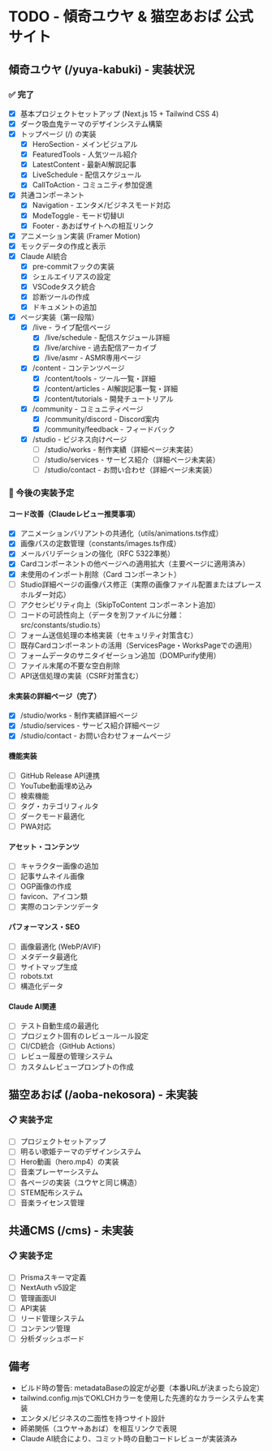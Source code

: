 # TODO - 傾奇ユウヤ & 猫空あおば 公式サイト

## 傾奇ユウヤ (/yuya-kabuki) - 実装状況

### ✅ 完了
- [x] 基本プロジェクトセットアップ (Next.js 15 + Tailwind CSS 4)
- [x] ダーク吸血鬼テーマのデザインシステム構築
- [x] トップページ (/) の実装
  - [x] HeroSection - メインビジュアル
  - [x] FeaturedTools - 人気ツール紹介
  - [x] LatestContent - 最新AI解説記事
  - [x] LiveSchedule - 配信スケジュール
  - [x] CallToAction - コミュニティ参加促進
- [x] 共通コンポーネント
  - [x] Navigation - エンタメ/ビジネスモード対応
  - [x] ModeToggle - モード切替UI
  - [x] Footer - あおばサイトへの相互リンク
- [x] アニメーション実装 (Framer Motion)
- [x] モックデータの作成と表示
- [x] Claude AI統合
  - [x] pre-commitフックの実装
  - [x] シェルエイリアスの設定
  - [x] VSCodeタスク統合
  - [x] 診断ツールの作成
  - [x] ドキュメントの追加

- [x] ページ実装（第一段階）
  - [x] /live - ライブ配信ページ
    - [x] /live/schedule - 配信スケジュール詳細
    - [x] /live/archive - 過去配信アーカイブ
    - [x] /live/asmr - ASMR専用ページ
  - [x] /content - コンテンツページ
    - [x] /content/tools - ツール一覧・詳細
    - [x] /content/articles - AI解説記事一覧・詳細
    - [x] /content/tutorials - 開発チュートリアル
  - [x] /community - コミュニティページ
    - [x] /community/discord - Discord案内
    - [x] /community/feedback - フィードバック
  - [x] /studio - ビジネス向けページ
    - [ ] /studio/works - 制作実績（詳細ページ未実装）
    - [ ] /studio/services - サービス紹介（詳細ページ未実装）
    - [ ] /studio/contact - お問い合わせ（詳細ページ未実装）

### 🔧 今後の実装予定

#### コード改善（Claudeレビュー推奨事項）
- [x] アニメーションバリアントの共通化（utils/animations.ts作成）
- [x] 画像パスの定数管理（constants/images.ts作成）
- [x] メールバリデーションの強化（RFC 5322準拠）
- [x] Cardコンポーネントの他ページへの適用拡大（主要ページに適用済み）
- [x] 未使用のインポート削除（Card コンポーネント）
- [ ] Studio詳細ページの画像パス修正（実際の画像ファイル配置またはプレースホルダー対応）
- [ ] アクセシビリティ向上（SkipToContent コンポーネント追加）
- [ ] コードの可読性向上（データを別ファイルに分離：src/constants/studio.ts）
- [ ] フォーム送信処理の本格実装（セキュリティ対策含む）
- [ ] 既存Cardコンポーネントの活用（ServicesPage・WorksPageでの適用）
- [ ] フォームデータのサニタイゼーション追加（DOMPurify使用）
- [ ] ファイル末尾の不要な空白削除
- [ ] API送信処理の実装（CSRF対策含む）

#### 未実装の詳細ページ（完了）
- [x] /studio/works - 制作実績詳細ページ
- [x] /studio/services - サービス紹介詳細ページ  
- [x] /studio/contact - お問い合わせフォームページ

#### 機能実装
- [ ] GitHub Release API連携
- [ ] YouTube動画埋め込み
- [ ] 検索機能
- [ ] タグ・カテゴリフィルタ
- [ ] ダークモード最適化
- [ ] PWA対応

#### アセット・コンテンツ
- [ ] キャラクター画像の追加
- [ ] 記事サムネイル画像
- [ ] OGP画像の作成
- [ ] favicon、アイコン類
- [ ] 実際のコンテンツデータ

#### パフォーマンス・SEO
- [ ] 画像最適化 (WebP/AVIF)
- [ ] メタデータ最適化
- [ ] サイトマップ生成
- [ ] robots.txt
- [ ] 構造化データ

#### Claude AI関連
- [ ] テスト自動生成の最適化
- [ ] プロジェクト固有のレビュールール設定
- [ ] CI/CD統合（GitHub Actions）
- [ ] レビュー履歴の管理システム
- [ ] カスタムレビュープロンプトの作成

## 猫空あおば (/aoba-nekosora) - 未実装

### 📋 実装予定
- [ ] プロジェクトセットアップ
- [ ] 明るい歌姫テーマのデザインシステム
- [ ] Hero動画（hero.mp4）の実装
- [ ] 音楽プレーヤーシステム
- [ ] 各ページの実装（ユウヤと同じ構造）
- [ ] STEM配布システム
- [ ] 音楽ライセンス管理

## 共通CMS (/cms) - 未実装

### 📋 実装予定
- [ ] Prismaスキーマ定義
- [ ] NextAuth v5設定
- [ ] 管理画面UI
- [ ] API実装
- [ ] リード管理システム
- [ ] コンテンツ管理
- [ ] 分析ダッシュボード

## 備考
- ビルド時の警告: metadataBaseの設定が必要（本番URLが決まったら設定）
- tailwind.config.mjsでOKLCHカラーを使用した先進的なカラーシステムを実装
- エンタメ/ビジネスの二面性を持つサイト設計
- 師弟関係（ユウヤ→あおば）を相互リンクで表現
- Claude AI統合により、コミット時の自動コードレビューが実装済み
